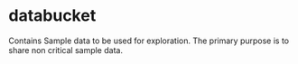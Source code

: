 # databucket
Contains Sample data to be used for exploration. 
The primary purpose is to share non critical sample data. 


